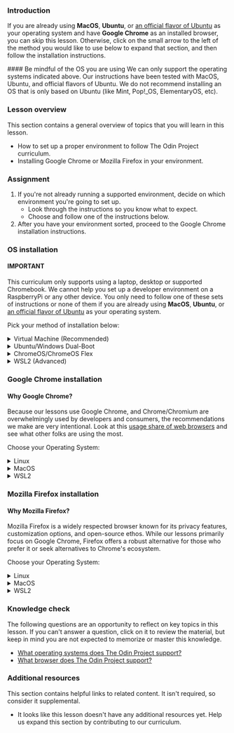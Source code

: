 <!-- markdownlint-disable MD024 MD043 -->

### Introduction

If you are already using **MacOS**, **Ubuntu**, or [an official flavor of Ubuntu](https://wiki.ubuntu.com/UbuntuFlavors) as your operating system and have **Google Chrome** as an installed browser, you can skip this lesson. Otherwise, click on the small arrow to the left of the method you would like to use below to expand that section, and then follow the installation instructions.

<div class="lesson-note lesson-note--warning" markdown="1">
#### Be mindful of the OS you are using
We can only support the operating systems indicated above. Our instructions have been tested with MacOS, Ubuntu, and official flavors of Ubuntu. We do not recommend installing an OS that is only based on Ubuntu (like Mint, Pop!_OS, ElementaryOS, etc).
</div>

### Lesson overview

This section contains a general overview of topics that you will learn in this lesson.

- How to set up a proper environment to follow The Odin Project curriculum.
- Installing Google Chrome or Mozilla Firefox in your environment.

### Assignment

<div class="lesson-content__panel" markdown="1">

1. If you're not already running a supported environment, decide on which environment you're going to set up.
   - Look through the instructions so you know what to expect.
   - Choose and follow one of the instructions below.
1. After you have your environment sorted, proceed to the Google Chrome installation instructions.

</div>

### OS installation

#### IMPORTANT

This curriculum only supports using a laptop, desktop or supported Chromebook. We cannot help you set up a developer environment on a RaspberryPi or any other device. You only need to follow one of these sets of instructions or none of them if you are already using **MacOS**, **Ubuntu**, or [an official flavor of Ubuntu](https://wiki.ubuntu.com/UbuntuFlavors) as your operating system.

Pick your method of installation below:

<details markdown="block">
<summary class="dropDown-header">Virtual Machine (Recommended)
</summary>

Installing a Virtual Machine (VM) is the easiest and most reliable way to get started creating an environment for web development. A VM is an entire computer emulation that runs inside your current Operating System (OS), like Windows. The main drawback of a VM is that it can be slow because you’re essentially running two computers at the same time. We’ll do a few things to improve its performance.

### Step 1: Download VirtualBox and Xubuntu

Installing a VM is a straightforward process. This guide uses Oracle's VirtualBox program to create and run the VM. This program is open-source, free, and easy to use. What more can you ask for? Now, let's make sure we have everything downloaded and ready for installation.

#### IMPORTANT

Once you have completed these instructions, **you are expected to work entirely in the VM.** Maximize the window, add more virtual monitors if you have them, fire up the Internet Browser in the **Whisker Menu** ![The blue-white rodent Whisker Menu Icon](https://cdn.statically.io/gh/TheOdinProject/curriculum/96d534641514fe4d62aabe2919fac3c52cb286e7/foundations/installations/installations/imgs/00_whisker_icon.png){: .inline-img} on the top left of the desktop. You should not be using anything outside of the VM while working on The Odin Project. If you feel like you have a good understanding after using the VM for a while, and or want to improve your experience, we recommend dual-booting Ubuntu, which there are instructions for below.

#### Step 1.1: Download VirtualBox

[Download VirtualBox for Windows hosts](https://www.virtualbox.org/wiki/Downloads).

#### Step 1.2: Download Xubuntu

There are thousands of distributions of Linux out there, but Xubuntu is undoubtedly one of the most popular and user friendly. When installing Linux on a VM, we recommend downloading [Xubuntu 22.04](https://mirror.us.leaseweb.net/ubuntu-cdimage/xubuntu/releases/22.04/release/). There are a few files listed here, download the one ending in `.iso`. Xubuntu uses the same base software as Ubuntu but has a desktop environment that requires fewer computer resources and is therefore ideal for virtual machines. If you find the download speed slow, consider using a different [mirror for Xubuntu 22.04](https://xubuntu.org/release/22-04/#show-all) as the one linked before is a US one. If you reach the download page and are unsure about what version to choose, it is recommended that you pick the latest Long-Term Support (LTS) version (22.04 at the time of writing). You may be tempted to choose a more recent non-LTS release, but LTS releases have the advantage of guaranteed support for up to 5 years, making them more secure, stable and hence reliable.

### Step 2: Install VirtualBox and set up Xubuntu

#### Step 2.1: Install VirtualBox

Installing VirtualBox is very straightforward. It doesn’t require much technical knowledge and is the same process as installing any other program on your Windows computer. Double clicking the downloaded VirtualBox file will start the installation process. If you receive an error about needing Microsoft Visual C++ 2019 Redistributable Package, you can find it on [official Microsoft Learn page](https://learn.microsoft.com/en-us/cpp/windows/latest-supported-vc-redist?view=msvc-170#visual-studio-2015-2017-2019-and-2022). You most likely want the version with `X64` Architecture (that means 64-bit) - download and install it then try installing VirtualBox again.

During the installation, you’ll be presented with various options. We suggest dropping the Python Support as you don't need it by clicking on the drive icon with an arrow and choosing **Entire feature will be unavailable**:

![The Python option is at the bottom of the list](https://cdn.statically.io/gh/TheOdinProject/curriculum/96d534641514fe4d62aabe2919fac3c52cb286e7/foundations/installations/installations/imgs/01_turn_off_python.png)

This is how your installation window should look like after turning it off:

![You want the Python option to have a scarlet "X" on it](https://cdn.statically.io/gh/TheOdinProject/curriculum/96d534641514fe4d62aabe2919fac3c52cb286e7/foundations/installations/installations/imgs/02_c_install.png)

Make sure you install the application on `C:` drive, as it has tendency to error out otherwise. The virtual machine itself can be installed anywhere but we'll get to that soon.
As the software installs, the progress bar might appear to be stuck; just wait for it to finish.

#### Step 2.2: Prepare VirtualBox for Xubuntu

Now that you have VirtualBox installed, launch the program. Once open, you should see the start screen.

![The VirtualBox start screen](https://cdn.statically.io/gh/TheOdinProject/curriculum/96d534641514fe4d62aabe2919fac3c52cb286e7/foundations/installations/installations/imgs/03_start_screen.png)

Click on the **New** button to create a virtual operating system. Give it a name of **Xubuntu**, if you want the VM installed somewhere else than default `C:` location, change that accordingly in the **Folder** option. This is the place where your virtual disk will reside, so make sure that you've got at least 30GB for that. In **ISO Image** choose **Other** - you'll see a window open for you to find the `.iso` file on your PC. It most likely is in the `Downloads` folder. Leave **Skip Unattended Installation** as it is.

![Half of the options being greyed out is normal. Don't worry about it.](https://cdn.statically.io/gh/TheOdinProject/curriculum/96d534641514fe4d62aabe2919fac3c52cb286e7/foundations/installations/installations/imgs/04_install_start.png)

Continue by pressing **Next** and follow the next steps:

#### Step 2.2.1: Unattended guest OS install setup

You should see a window like this one now:

![No need to worry about the Product Key.](https://cdn.statically.io/gh/TheOdinProject/curriculum/96d534641514fe4d62aabe2919fac3c52cb286e7/foundations/installations/installations/imgs/05_unattended_install.png)

You want to tick the **Guest Additions** and **Install in Background** options and also change your **Username** and **Password** fields to your liking. Note that your username must be all lower-case and no more than 32 characters. If you forget to change the default password, it will be `changeme`. Leave the **Guest Additions ISO**, **Hostname** and **Domain Name** as they are. Continue by pressing **Next**.

#### Step 2.2.2: Hardware

![You might be tempted to give your VM more than 2 processors. Don't.](https://cdn.statically.io/gh/TheOdinProject/curriculum/96d534641514fe4d62aabe2919fac3c52cb286e7/foundations/installations/installations/imgs/06_hardware.png)

In the **Hardware** section of the installation you want to set your **Base Memory** to at least 2048 MB or more if possible - the upper limit is half of your total RAM but 4096 MB with the settings we recommend should give you a smooth experience.

> For example, if you have 8 GB (8192 MB respectively) of RAM, you could allocate up to 4096 MB (1024 MB to 1 GB) to your VM’s operating system. You can google how to find out how much RAM you have available if you do not know this already. If the VM runs a bit slow, try allocating more memory!

<div class="lesson-note lesson-note--tip" markdown="1">

Difficulty converting your Gigabytes (GB) into Megabytes (MB)? 1 GB of RAM is equal to 1024 MB. Therefore, you can say that **8 GB = 8 x 1024 = 8192 MB.**

</div>

As for **Processors** you want this to be at 2 and no more. Leave **Enable EFI (special OSes only)** as it is - that is **unchecked** - and click **Next** to continue.

#### Step 2.2.3: Virtual hard disk

![Don't Pre-allocate Full Size.](https://cdn.statically.io/gh/TheOdinProject/curriculum/96d534641514fe4d62aabe2919fac3c52cb286e7/foundations/installations/installations/imgs/07_virtual_hard_disk.png)

Now, you want to leave all the settings as they are besides the **Disk Size**, we recommend giving the VM **at least 30GB** of space. Reminder that this disk will be created in the folder that you've specified on the very first step of the VM creation process but nonetheless, the disk can be moved and resized in the future if needed.

#### Step 2.2.4: Begin the unattended installation

Click **Next** to be taken to a **Summary** page, on which you can click **Finish** to begin the process of unattended installation. The neat thing about it? It installs the OS and GuestAdditions on its own, without your input! Just let it do its own thing, you will know it is finished when you will see a login screen like this one in the **Preview** section:

![The Preview section is in the top right of VirtualBox window.](https://cdn.statically.io/gh/TheOdinProject/curriculum/96d534641514fe4d62aabe2919fac3c52cb286e7/foundations/installations/installations/imgs/08_preview_login.png)

Just click the green arrow called **Show** and you'll be presented with a VM window and the login screen. Log in with the password you've set up during the installation process and we'll have one bit of configuration left to do.

It is possible that you'll receive an error like this one after clicking **Finish**:

![The error shows up on the right side of the VirtualBox window and can be a little differently worded.](https://cdn.statically.io/gh/TheOdinProject/curriculum/96d534641514fe4d62aabe2919fac3c52cb286e7/foundations/installations/installations/imgs/09_virtualization_error.png)

It means you have to [enable virtualization in your computer’s BIOS/UEFI settings](https://access.redhat.com/documentation/en-us/red_hat_enterprise_linux/7/html/virtualization_deployment_and_administration_guide/sect-troubleshooting-enabling_intel_vt_x_and_amd_v_virtualization_hardware_extensions_in_bios). [Alternative instructions for enabling virtualization in BIOS/UEFI settings](https://wiki.2n.com/faqac/en/virtualizace-vt-x-amd-v-povoleni-virtualizace-na-vasem-pocitaci-pro-spusteni-2n-access-commander-100572533.html). If you have an AMD CPU, you're probably looking for something called `SVM` to enable, for Intel CPUs, `Intel Virtualization Technology`. The error should tell you what it is looking for. After you deal with it, just **Start** the machine and let things happen, you'll know that the process has finished when you see a login screen:

![You can already make your VM full screen or just maximize the window.](https://cdn.statically.io/gh/TheOdinProject/curriculum/96d534641514fe4d62aabe2919fac3c52cb286e7/foundations/installations/installations/imgs/10_login_screen.png)

### Step 3: Setting correct sudo permissions

Due to how the unattended installation is configured by VirtualBox, your account doesn't have proper `sudo` permissions. Think of them as the equivalent to `Run as administrator` on your Windows machine - you can imagine why it would be important to have them in order.

#### Step 3.1: Navigate to users and group

First, if you haven't already, login with the username and password created earlier, then click on the ![The blue-white rodent Whisker Menu Icon](https://cdn.statically.io/gh/TheOdinProject/curriculum/96d534641514fe4d62aabe2919fac3c52cb286e7/foundations/installations/installations/imgs/00_whisker_icon.png){: .inline-img} in top left of your window, afterwards type in `Users` and you should see `Users and Groups` show up. Click on it.

![It should be the top option you see. It is possible that due to localization it'll be called differently - try using the term in your language then.](https://cdn.statically.io/gh/TheOdinProject/curriculum/96d534641514fe4d62aabe2919fac3c52cb286e7/foundations/installations/installations/imgs/11_users_and_groups.png)

#### Step 3.2: Manage groups

In the window that just came up you want to click on **Manage Groups**, click somewhere on the list and type `sudo` on your keyboard. That should bring you to the `sudo` entry like in the picture:

![You will find the search functionality like this in many corners of Xubuntu.](https://cdn.statically.io/gh/TheOdinProject/curriculum/96d534641514fe4d62aabe2919fac3c52cb286e7/foundations/installations/installations/imgs/12_sudo_group.png)

#### Step 3.2: Add yourself to sudo

With `sudo` selected, click **Properties** and in the window that shows up tick your user's name like this:

![No need to touch anything else.](https://cdn.statically.io/gh/TheOdinProject/curriculum/96d534641514fe4d62aabe2919fac3c52cb286e7/foundations/installations/installations/imgs/13_sudo_properties.png)

And then click **OK**. You will be greeted with a password prompt - it's the same one you logged in with.

#### Step 3.3: Reboot your VM

Now that this is all done, you can close those windows and reboot your VM. You can open a `Terminal` window by doing <kbd>Ctrl</kbd> + <kbd>Alt</kbd> + <kbd>T</kbd> and type in `reboot` and then press <kbd>Enter</kbd> to execute the command. Alternatively, you can click on the ![The blue-white rodent Whisker Menu Icon](https://cdn.statically.io/gh/TheOdinProject/curriculum/96d534641514fe4d62aabe2919fac3c52cb286e7/foundations/installations/installations/imgs/00_whisker_icon.png){: .inline-img}, then click on the power icon in bottom right and pick **Restart**.

![You might want to take note of other options that you see in this menu.](https://cdn.statically.io/gh/TheOdinProject/curriculum/96d534641514fe4d62aabe2919fac3c52cb286e7/foundations/installations/installations/imgs/14_logout.png)

![Not the most exciting of menus, but take note of the Shut Down option.](https://cdn.statically.io/gh/TheOdinProject/curriculum/96d534641514fe4d62aabe2919fac3c52cb286e7/foundations/installations/installations/imgs/15_restart.png)

#### Step 3.4: Test your newly gained sudo privileges

Now that you have access to `sudo`, we can use this to update our Xubuntu through the `Terminal`. Open the `Terminal` and use these commands, one after another:

<div class="lesson-note lesson-note--tip" markdown="1">

#### A note on typing passwords in the terminal

When using a command in the terminal that requires you to enter your password for authentication (such as sudo), you will notice that the characters aren't visible as you type them. While it might seem like the terminal isn’t responding, don’t worry!

This is a security feature to protect confidential information, like how password fields on websites use asterisks or dots. By not displaying the characters you write, the terminal keeps your password secure.

You can still enter your password as normal and press Enter to submit it.

</div>

```bash
sudo apt update
sudo apt upgrade
```

You will be asked for your password after using the first one - type it in and use <kbd>Enter</kbd> to provide your terminal with the password. There is no visual feedback about what you're typing in but you are indeed doing so.

After `sudo apt upgrade` runs for a while you will be asked whether you want to install things - do so to update your machine. If you have any issues, do not hesitate to come over to our [Discord server](https://discord.gg/V75WSQG) and ask for help in the `#virtualbox-help` channel.

### Step 4: Understand your new VM

Here are some tips to help you get started in a virtual environment:

- Enable the toolbar in your VM settings - there are useful options there that you might want to play around with, especially the ones concerning full screen or multiple displays. To do so, click on **Settings** and then navigate to **User Interface** and finally tick **Show at Top of Screen**.
  ![It's a good idea to look around the settings overall to get a feel of what's possible.](https://cdn.statically.io/gh/TheOdinProject/curriculum/96d534641514fe4d62aabe2919fac3c52cb286e7/foundations/installations/installations/imgs/16_toolbar.png)
- All your work should happen in the VM. You will install everything you need for coding, including your text editor, language environments and various tools inside the VM. The Xubuntu installation inside of your VM also comes with a web browser pre-installed but we'll be installing Chrome shortly.
- To install software on your VM, you will follow the Linux (Ubuntu) installation instructions from inside the Xubuntu VM.
- You might need to take screenshots when asking for help on our Discord, here's how depending on where you use it:
  - **Inside the VM:** you can use <kbd>Shift</kbd> + <kbd>PrtSrc</kbd> to take screenshots of portion of your screen. Alternatively, you can click the **Whisker Menu** and type in **Screenshot**, in which you can choose to take a screenshot of your entire screen, the current window you are on or to select a certain area to capture.
  - **On your host (Windows):** you can use a shortcut of the Host Key (<kbd>Right Ctrl</kbd> + <kbd>E</kbd>) or click **View -> Take Screenshot** for a full screenshot. A different way would be unfocusing your VM window by clicking outside of it and then using the regular Windows shortcut of <kbd>Windows key</kbd> + <kbd>Shift</kbd> + <kbd>S</kbd> to take screenshots of portion of your screen.
- **Remember:** all of the development that you'll do related to TOP should be done in the VM.
- We recommend going full screen (**View -> Full-screen Mode**) and forgetting about your host OS (Windows). For best performance, close all programs inside of your host OS when running your VM.
- If you added additional monitors in the **Display** tab of your VM settings, with the VM running, clicking **View -> Virtual Screen 2 -> Enable**. You can run fullscreen with multiple monitors, but it may ask for more **Video Memory**, which you should have increased when adding more monitors. **Make sure you enable your Virtual Screens in windowed mode before going fullscreen, otherwise they won't work.** Upon exiting fullscreen, your secondary display may close. You can reopen it with these instructions.

#### Frequent issues/questions

- If upon trying to start the VM you only get a black screen, close and `power off` the VM, click **Settings -> Display** and make sure **Enable 3D Acceleration** is UNCHECKED, and Video memory is set to **AT LEAST 128MB**.
- Running out of space? Look at these [instructions for increasing VM disk space from the TOP Discord server](https://discord.com/channels/505093832157691914/690588860085960734/1015965403572351047).
- Are you using a touchscreen? [Watch a video on how to enable touchscreen controls for VirtualBox](https://www.youtube.com/watch?v=hW-iyHHoDy4).

- **VM performance tips**:
  - When running the VM, minimize your Windows activity. You probably want to be plugged into power as well if you're using a laptop.
  - Make sure your processors are set to only 2 and the Memory you've given your VM is at most half of your total RAM but at least 2GB. If you can't spare the 2GB, dual boot.
  - If videos lag in the VM, make sure to max out Video Memory to whatever you can or alternatively play them on your Windows if your machine can handle it. Disable 3D Acceleration if you have it enabled.
  - Do look out for the ![Icon with a green turtle and a V](https://cdn.statically.io/gh/TheOdinProject/curriculum/96d534641514fe4d62aabe2919fac3c52cb286e7/foundations/installations/installations/imgs/17_turtle.png){: .inline-img} icon in the bottom right of your VM window. This signifies that something called Hyper-V is turned on. A thread on the VirtualBox forums describes [how to turn off Hyper-V completely](https://forums.virtualbox.org/viewtopic.php?f=25&t=99390). You want to have the icon of a chip with a V ![Icon of a chip with a V](https://cdn.statically.io/gh/TheOdinProject/curriculum/96d534641514fe4d62aabe2919fac3c52cb286e7/foundations/installations/installations/imgs/18_vboxV.png){: .inline-img} icon instead. If you don’t see either of these icons in the bottom right, you have to exit full screen mode to see them.
  - If your performance is still lacking, go for a dual boot as this will make sure you're using all of your specs for one OS only, thus improving your experience significantly.
- If your scroll wheel behaves oddly in Google Chrome and/or in other applications and you have gone through VM performance tips to make sure your VM is working as intended, look into [whether your version of Guest Additions is correct](https://discord.com/channels/505093832157691914/690588860085960734/1195697147123867668).

### Step 5: Safely shutting down your VM

You don't pull the plug on your everyday use computer, right? Why would you do the same to your virtual computer? When you click the X button and just close out your VM, you might as well say goodbye to your files. In this section, you'll understand three ways you can shut off your VM.

#### Option 1 - Shutting down from inside the VM with UI

Clicking on the **Whisker Menu** ![The blue-white rodent Whisker Menu Icon](https://cdn.statically.io/gh/TheOdinProject/curriculum/96d534641514fe4d62aabe2919fac3c52cb286e7/foundations/installations/installations/imgs/00_whisker_icon.png){: .inline-img} and clicking the power icon will give you several options on how to modify your session, including **Shutting Down**. Yep, that's the same place you might've used to **Restart** before!

#### Option 2 - Shutting down from inside the VM with the terminal

Typing `poweroff` inside the terminal will do in this case. Your system will immediately shutdown.

#### Option 3 - Shutting down from outside the VM

The last way to accomplish this goal of safely shutting down is by using the VM interface. Clicking on the File tab and hitting the close button (which also has a Power Icon) will bring up a popup titled **Close Virtual Machine**. This popup asks if you want to **Save the machine state**, **Send the shutdown signal**, or **Power off the machine**.

![VM File Menu](https://cdn.statically.io/gh/TheOdinProject/curriculum/96d534641514fe4d62aabe2919fac3c52cb286e7/foundations/installations/installations/imgs/19_vbox_close.png)

![Close Virtual Machine Menu](https://cdn.statically.io/gh/TheOdinProject/curriculum/96d534641514fe4d62aabe2919fac3c52cb286e7/foundations/installations/installations/imgs/20_send_shutdown.png)

To be safe, click the **Send the shutdown signal** radio and hit OK. This will safely power down your VM and your files will not get corrupted.

</details>

<details markdown="block">
<summary class="dropDown-header">Ubuntu/Windows Dual-Boot
</summary>

### Read this entire section before starting

Dual-booting provides two operating systems on your computer that you can switch between with a simple reboot. One OS will not modify the other unless you explicitly tell it to do so. Before you continue, be sure to back up any important data and to have a way to ask for help. If you get lost, scared, or stuck, we're here to help in the [Odin Tech Support chat room](https://discordapp.com/channels/505093832157691914/514204667245363200). Come say "Hi"!

### Step 1: Download Ubuntu

First, you need to download the version of Ubuntu you want to install on your computer. Ubuntu comes in different versions ("flavors"), but we suggest the standard desktop [Ubuntu](https://releases.ubuntu.com/22.04/). If you're using an older computer, we recommend [Xubuntu](https://xubuntu.org/release/22-04/). Be sure to download the 64-bit version of Ubuntu or Xubuntu. If you reach the download page and are unsure about what version to choose, it is recommended that you pick the latest Long-Term Support (LTS) version (22.04 at the time of writing). You may be tempted to choose a more recent non-LTS release, but LTS releases have the advantage of guaranteed support for up to 5 years, making them more secure, stable and hence reliable.

### Step 2: Create a bootable flash drive

Next, follow the guide on [how to create an Ubuntu Live USB in Windows](https://itsfoss.com/create-live-usb-of-ubuntu-in-windows/) to create a bootable flash drive so that you can install Ubuntu on your hard drive. If you don't have a flash drive, you can also use a CD or DVD.

Note: You can use this method to try out [different flavors of Ubuntu](https://www.ubuntu.com/download/flavours) if you'd like. These images allow you to try out different flavors without committing to an installation. Be aware that running the OS from a flash drive will cause the OS to be slow and can decrease the life of your flash drive.

### Step 3: Install Ubuntu

#### Step 3.1: Boot from the flash drive

First, you need to boot Ubuntu from your flash drive. The exact steps may vary, but in general, you will need to do the following:

- Insert the flash drive into the computer.
- Reboot the computer.
- Select the flash drive as the bootable device instead of the hard drive.

For example, on a Dell computer, you would need to plug in the flash drive, reboot the computer, and press the F12 key while the computer is first booting up to bring up the boot menu. From there, you can select to boot from the flash drive. Your computer may not be exactly the same, but Google can help you figure it out.

#### Step 3.2: Install Ubuntu

If you would like to test out the version of Ubuntu on the flash drive, click 'Try me'. When you have found a flavor of Ubuntu you like, click 'Install' and continue to the next step.

Installing Ubuntu is where the real changes start happening on your computer. The default settings are mostly perfect, but be sure to **"Install Ubuntu alongside Windows"** and change the allocated disk space allowed for Ubuntu to 30 GB (or more if you can).

For step-by-step instructions, please follow [how to install Ubuntu 22.04 and dual boot alongside Windows 10](https://medium.com/linuxforeveryone/how-to-install-ubuntu-20-04-and-dual-boot-alongside-windows-10-323a85271a73).

### Intel RST (Rapid Storage Technology)

If you encounter an error requesting you to disable **Intel RST** while attempting to install Ubuntu, follow this [workaround to install Ubuntu 22.04 with Intel RST systems](https://askubuntu.com/questions/1233623/workaround-to-install-ubuntu-20-04-with-intel-rst-systems/1233644#1233644), specifically **Choice #2**. The process forces Windows to boot into safemode after you switch your motherboard storage driver to work with Ubuntu. Once it boots into Windows, the forced-on safemode is disabled and you are free to attempt an installation of Ubuntu once again.

</details>

<details markdown="block">
<summary class="dropDown-header">ChromeOS/ChromeOS Flex
</summary>

With the recent addition of being able to run a Linux terminal, the ChromeOS platform has been opened up to the ability to install native Linux applications. If you wish to use your Chromebook to complete The Odin Project, you will need to ensure you meet a couple requirements:

1. You have a supported Chromebook:
   - [Official Chromebooks](https://www.chromium.org/chromium-os/chrome-os-systems-supporting-linux)
   - [ChromeOS Flex Chromebooks](https://support.google.com/chromeosflex/answer/11513094)
1. [You are able to set up Linux on your Chromebook](https://support.google.com/chromebook/answer/9145439?hl=en).

Once you have successfully met both of these requirements, you should be able to follow along with the Linux instructions throughout the entire curriculum.

</details>

<details markdown="block">
<summary class="dropDown-header">WSL2 (Advanced)</summary>

Using WSL2 is an quick and easy way to get started with using Linux, allowing you to run a Linux distribution from within Windows. WSL2 is available on Windows 10 version 2004 and higher (Build 19041 and higher) and Windows 11.

To make it clear: you are going to be using a different OS, this is not a way to avoid using Linux. Due to how WSL2 is integrated with Windows it often causes significant confusion to new learners. Use the Virtual Machine if you want a clear separation between your Windows and Linux so the curriculum is easier to follow.

<div class="lesson-note" markdown="1">
#### WSL2 and Linux instructions
Because WSL2 is a full-fledged Linux distribution, almost everything that the curriculum teaches about Linux is also applicable to WSL2. In future lessons, whenever there are instructions that differ by OS, you should follow the Linux instructions, unless the lesson includes WSL2-specific instructions.
</div>

### Step 1: Installations

#### Step 1.1: Installing WSL2

- Open PowerShell in administrator mode by searching for it in your applications, right clicking the top option, and then selecting run as administrator. You might get a prompt asking if you want to allow Windows Powershell to make changes to your device: click yes.
- Enter the following command

  ```powershell
  wsl --install
  ```

- After a few minutes you'll be prompted to reboot your computer; do so.
- You should see an open Powershell window, prompting you to enter a username and a password. Your username should be lowercase, but can otherwise be whatever suits you. You'll also need to enter a new password.
- When entering your password you might notice that you aren't seeing any visual feedback. This is a standard security feature in Linux, and will also happen in all future cases where you need to enter a password. Just type your password and hit <kbd>Enter</kbd>.

#### Step 1.2.1: Install Windows Terminal (Windows 10 only)

Windows Terminal is a terminal application that lets you more easily customize and run terminals, as well as supporting multiple tabs which can each run their own different terminals.

- [Install Windows Terminal](https://learn.microsoft.com/en-us/windows/terminal/install) by using the direct install option.

#### Step 1.2.2: Setting WSL2 as default (Optional)

Unless you are regularly using other terminals on your computer we recommend that you set WSL2 as the default terminal program when you open Windows Terminal.

- Open Windows Terminal by searching for terminal in your applications.
- Click the dropdown next to the new tab button (at the top of the windows), and select Settings.
- You should see a Default Profile option with a dropdown next to it.
- In the dropdown select Ubuntu.
- Click save at the bottom of the page.

### Step 2 Opening WSL2

On Windows there are three primary ways to open WSL2.

- If you set Windows Terminal to open a Ubuntu terminal by default you can start a new WSL2 session by opening the terminal app.
- Otherwise you can open Windows Terminal, click the dropdown next to the new tab button (at the top of the windows), and select Ubuntu.
- If you search for Ubuntu in the application search bar you should see a application titled Ubuntu; open it to start a new terminal session.

<div class="lesson-note lesson-note--tip" markdown="1">
You might notice when you open WSL2 via Windows Terminal, you'll see a window with a different color scheme and a different icon compared to opening a terminal through Ubuntu in your applications. This is because Windows Terminal comes with a default color scheme for Ubuntu meant to emulate how a real Ubuntu terminal looks. This difference is purely cosmetic, and there is no practical difference between the two.
</div>

<div class="lesson-note lesson-note--warning" markdown="1">
When opening your WSL2 terminal ensure that you do not see `/mnt/c` at the start of the line. `/mnt/c` is where your Windows installation lives when working within WSL2, and messing around there can have unintended consequences.
</div>
</details>

### Google Chrome installation

#### Why Google Chrome?

Because our lessons use Google Chrome, and Chrome/Chromium are overwhelmingly used by developers and consumers, the recommendations we make are very intentional.
Look at this [usage share of web browsers](https://en.wikipedia.org/wiki/Usage_share_of_web_browsers#Summary_tables) and see what other folks are using the most.

Choose your Operating System:

<details markdown="block">
<summary class="dropDown-header">Linux</summary>

#### Step 1: Download Google Chrome

- Open your **Terminal**
- Run the following command to download latest **Google Chrome** `.deb` package

```bash
wget https://dl.google.com/linux/direct/google-chrome-stable_current_amd64.deb
```

<div class="lesson-note" markdown="1">
### Copy and paste keyboard shortcuts
You have probably noticed that the common keyboard shortcut: <kbd>Ctrl</kbd> + <kbd>V</kbd> to paste something doesn't work in the terminal. In order to paste your text input into your terminal you can use: <kbd>Ctrl</kbd> + <kbd>Shift</kbd> + <kbd>V</kbd> keyboard shortcut combination, instead. It is also  very handy to know that the: <kbd>Ctrl</kbd> + <kbd>Shift</kbd> + <kbd>C</kbd>  keyboard combination will copy any highlighted text from your terminal, which can then be pasted later.
</div>

#### Step 2: Install Google Chrome

- Enter the following command in your terminal to install **Google Chrome** `.deb` package

  ```bash
  sudo apt install ./google-chrome-stable_current_amd64.deb
  ```

- Enter your password, if needed

<div class="lesson-note lesson-note--tip" markdown="1">

#### A note on typing passwords in the terminal

When using a command in the terminal that requires you to enter your password for authentication (such as sudo), you will notice that the characters aren't visible as you type them. While it might seem like the terminal isn’t responding, don’t worry!

This is a security feature to protect confidential information, like how password fields on websites use asterisks or dots. By not displaying the characters you write, the terminal keeps your password secure.

You can still enter your password as normal and press Enter to submit it.

</div>

<div class="lesson-note lesson-note--tip" markdown="1">

You might see a notice starting with `N: Download is performed unsandboxed (...)`. You don't need to worry about it. [You can read a Reddit post for more information.](https://www.reddit.com/r/linux4noobs/comments/ux6cwx/comment/i9x2twx/)

</div>

#### Step 3: Delete the installer file

```bash
rm google-chrome-stable_current_amd64.deb
```

#### Step 4: Using Google Chrome

You can start chrome in two ways:

- Click **Google Chrome** from the Applications menu
- **Or**, use the `google-chrome` command from the terminal

```bash
google-chrome
```

<div class="lesson-note lesson-note--tip" markdown="1">

Chrome is going to use this terminal to output various messages and won't let you run other commands. Don't worry about those messages. If you want to use the same terminal that you run Chrome in for other commands, use `google-chrome &` instead.

</div>

</details>

<details markdown="block">
<summary class="dropDown-header">MacOS</summary>

#### Step 1: Download Google Chrome

- Visit [Google Chrome download page](https://www.google.com/chrome/)
- Click **Download Chrome for Mac**

#### Step 2: Install Google Chrome

- Open the **Downloads** folder
- Double click the file **googlechrome.dmg**
- Drag the Google Chrome icon to the **Applications** folder icon

#### Step 3: Delete the installer file

- Open **Finder**
- Click the **arrow** next to Google Chrome in the sidebar
- Go to the **Downloads** folder
- Drag **googlechrome.dmg** to the trash

#### Step 4: Using Google Chrome

- Go to your **Applications** folder
- Double click **Google Chrome**

</details>

<details markdown="block">
<summary class="dropDown-header">WSL2</summary>

#### Step 1: Download Google Chrome

- Visit [Google Chrome download page](https://www.google.com/chrome/).
- Click **Download Chrome**.

#### Step 2: Install Google Chrome

- Open the **Downloads** folder.
- Double click the file **ChromeSetup.exe**.

#### Step 3: Delete the installer file

- Open the **Downloads** folder.
- Drag **ChromeSetup.exe** to the trash.

#### Step 4: Using Google Chrome

- Search for **Google Chrome** in your applications.
- Double click **Google Chrome**.

</details>

### Mozilla Firefox installation

#### Why Mozilla Firefox?

Mozilla Firefox is a widely respected browser known for its privacy features, customization options, and open-source ethos. While our lessons primarily focus on Google Chrome, Firefox offers a robust alternative for those who prefer it or seek alternatives to Chrome's ecosystem.

Choose your Operating System:

<details markdown="block">
<summary class="dropDown-header">Linux</summary>

#### Step 1: Download Mozilla Firefox

- Open your **Terminal**
- Run the following command to install Mozilla Firefox

```bash
sudo apt update && sudo apt install firefox
```

#### Step 2: Using Mozilla Firefox

- After installation, you can launch Mozilla Firefox from the Applications menu or by typing `firefox` in the terminal.

</details>

<details markdown="block">
<summary class="dropDown-header">MacOS</summary>

#### Step 1: Download Mozilla Firefox

- Visit the [Mozilla Firefox download page](https://www.mozilla.org/en-US/firefox/new/)
- Click **Download Firefox**

#### Step 2: Install Mozilla Firefox

- Open the **Downloads** folder
- Double click the file **Firefox.dmg**
- Drag the Firefox icon to the **Applications** folder icon

#### Step 3: Using Mozilla Firefox

- Go to your **Applications** folder
- Double click **Mozilla Firefox**

</details>

<details markdown="block">
<summary class="dropDown-header">WSL2</summary>

#### Step 1: Download Mozilla Firefox

- Visit the [Mozilla Firefox download page](https://www.mozilla.org/en-US/firefox/new/)
- Click **Download Firefox**

#### Step 2: Install Mozilla Firefox

- Open the **Downloads** folder
- Double click the file **FirefoxSetup.exe**

#### Step 3: Using Mozilla Firefox

- Search for **Mozilla Firefox** in your applications
- Double click **Mozilla Firefox**

</details>

### Knowledge check

The following questions are an opportunity to reflect on key topics in this lesson. If you can't answer a question, click on it to review the material, but keep in mind you are not expected to memorize or master this knowledge.

- [What operating systems does The Odin Project support?](#os-installation)
- [What browser does The Odin Project support?](#google-chrome-installation)

### Additional resources

This section contains helpful links to related content. It isn't required, so consider it supplemental.

- It looks like this lesson doesn't have any additional resources yet. Help us expand this section by contributing to our curriculum.
